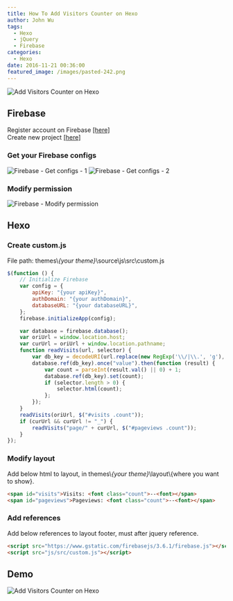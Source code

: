 ```yaml
---
title: How To Add Visitors Counter on Hexo
author: John Wu
tags:
  - Hexo
  - jQuery
  - Firebase
categories:
  - Hexo
date: 2016-11-21 00:36:00
featured_image: /images/pasted-242.png
---
```

![Add Visitors Counter on Hexo](/images/pasted-242.png)

## Firebase

Register account on Firebase [[here]](https://firebase.google.com/)  
Create new project [[here]](https://console.firebase.google.com/)

<!-- more -->

### Get your Firebase configs

![Firebase - Get configs - 1](/images/pasted-2.png)
![Firebase - Get configs - 2](/images/pasted-3.png)

### Modify permission
![Firebase - Modify permission](/images/pasted-4.png)

## Hexo

### Create custom.js

File path: themes\\*{your theme}*\\source\\js\src\custom.js
```js
$(function () {
    // Initialize Firebase
    var config = {
        apiKey: "{your apiKey}",
        authDomain: "{your authDomain}",
        databaseURL: "{your databaseURL}",
    };
    firebase.initializeApp(config);

    var database = firebase.database();
    var oriUrl = window.location.host;
    var curUrl = oriUrl + window.location.pathname;
    function readVisits(url, selector) {
		var db_key = decodeURI(url.replace(new RegExp('\\/|\\.', 'g'), "_"));
        database.ref(db_key).once("value").then(function (result) {
            var count = parseInt(result.val() || 0) + 1;
            database.ref(db_key).set(count);
            if (selector.length > 0) {
                selector.html(count);
            };
        });
    }
    readVisits(oriUrl, $("#visits .count"));
    if (curUrl && curUrl != "_") {
        readVisits("page/" + curUrl, $("#pageviews .count"));
    }
});
```

### Modify layout

Add below html to layout, in themes\\*{your theme}*\\layout\\{where you want to show}.
```html
<span id="visits">Visits: <font class="count">--<font></span>
<span id="pageviews">Pageviews: <font class="count">--<font></span>
```

### Add references

Add below references to layout footer, must after jquery reference.
```html
<script src="https://www.gstatic.com/firebasejs/3.6.1/firebase.js"></script>
<script src="js/src/custom.js"></script>
```

## Demo

![Add Visitors Counter on Hexo](/images/pasted-242.png)